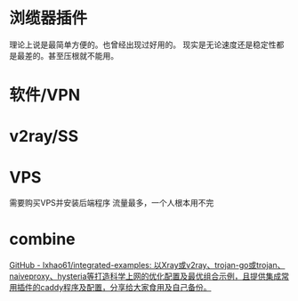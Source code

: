 # 浏缆器插件
理论上说是最简单方便的。也曾经出现过好用的。
现实是无论速度还是稳定性都是最差的。甚至压根就不能用。
# 软件/VPN
# v2ray/SS
# VPS
需要购买VPS并安装后端程序
流量最多，一个人根本用不完
# combine
[GitHub - lxhao61/integrated-examples: 以Xray或v2ray、trojan-go或trojan、naiveproxy、hysteria等打造科学上网的优化配置及最优组合示例，且提供集成常用插件的caddy程序及配置，分享给大家食用及自己备份。](https://github.com/lxhao61/integrated-examples)